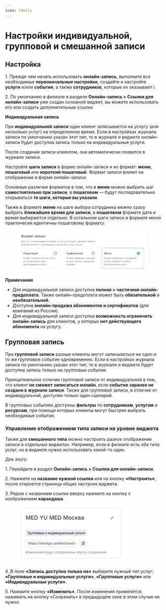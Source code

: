 ```yaml
---
icon: family
---
```


# Настройки индивидуальной, групповой и смешанной записи

## Настройка

1\. Прежде чем начать использовать **онлайн-запись**, выполните все необходимые **первоначальные настройки**, создайте и настройте **услуги** и/или **события**, а также **сотрудников**, которые их оказывают.\


2\. По умолчанию в филиале в разделе **Онлайн-запись > Ссылки для онлайн-записи** уже создан основной виджет, вы можете использовать его или создать дополнительные ссылки.&#x20;

**Индивидуальная запись**

При **индивидуальной записи** один клиент записывается на услугу (или несколько услуг) на определенное время. Если в настройках журнала записи по умолчанию указан этот тип, то в журнале и виджете онлайн-записи будет доступна запись только на индивидуальные услуги.

После создания записи клиентом, она автоматически появится в журнале записи.

Настройте **шаги записи** в форме онлайн-записи и их формат: **меню**, **пошаговый** или **короткий пошаговый**. Формат записи влияет на отображение в форме онлайн-записи.

Основные различия форматов в том, что в **меню** можно выбрать шаг **самостоятельно при записи**, в **пошаговом** — будут последовательно открываться **те шаги, которые вы указали**.&#x20;

Также в формате **меню** на шаге выбора сотрудника можно сразу выбрать **ближайшее время для записи**, в **пошаговом** формате дата и время выбираются отдельно. В остальном шаги записи в формате меню практически идентичны пошаговому формату.&#x20;

<figure><img src="../../../.gitbook/assets/image (407).png" alt=""><figcaption></figcaption></figure>

**Примечания**

* Для индивидуальной записи доступна **полная** и **частичная онлайн-предоплата**. Также онлайн-предоплата может быть **обязательной** и **необязательной**.&#x20;
* Доступна **онлайн-продажа абонементов и сертификатов** (для компаний из России).&#x20;
* Для индивидуальной записи доступна **возможность ограничить онлайн-запись** для клиентов, у которых **нет действующего абонемента** на услугу.&#x20;

## **Групповая запись**

При **групповой записи** разные клиенты могут записываться на одно и то же групповое событие одновременно. Если в настройках журнала записи по умолчанию указан этот тип, то в журнале и виджете будет доступна запись только на групповые события.

Принципиальное отличие групповой записи от индивидуальной в том, что клиент **не сможет записаться онлайн**, если **событие заранее не создано в журнале записи**.  Также для групповой записи, в отличие от индивидуальной, доступен только один сценарий.&#x20;

В групповых событиях доступны **фильтры** по **сотрудникам**, **услугам** и **ресурсам**, при помощи которых клиенты могут быстрее выбрать необходимые события.&#x20;

### **Управление отображением типа записи на уровне виджета**

Также для **смешанного типа** можно настроить разное отображение записи в отдельных виджетах. Например, если в филиале есть оба типа услуг, но в виджете нужно использовать какой-то один.

Для этого:

1\. Перейдите в раздел **Онлайн-запись > Ссылки для онлайн-записи**.

2\. Нажмите на **название нужной ссылки** или на кнопку **«Настроить»**, после откроется страница общих настроек виджета.&#x20;

3\. Рядом с названием ссылки вверху нажмите на кнопку с изображением **карандаша**.&#x20;

<figure><img src="../../../.gitbook/assets/image (406).png" alt=""><figcaption></figcaption></figure>

4\. В поле **«Запись доступна только на»** выберите нужный тип услуг: **«Групповые и индивидуальные услуги»**, **«Групповые услуги»** или **«Индивидуальные услуги»**.

5\. Нажмите кнопку **«Изменить»**. После изменения применятся, нажимать на кнопку «Сохранить» в предыдущем окне в этом случае не нужно.&#x20;
